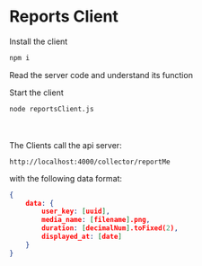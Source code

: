 # Reports Client

Install the client
```sh
npm i
```
Read the server code and understand its function

Start the client
```sh
node reportsClient.js
```

<br/><br/>
The Clients call the api server: 
```
http://localhost:4000/collector/reportMe
```
with the following data format:

```json
{
    data: {
        user_key: [uuid],
        media_name: [filename].png,
        duration: [decimalNum].toFixed(2),
        displayed_at: [date]
    }
}
```
